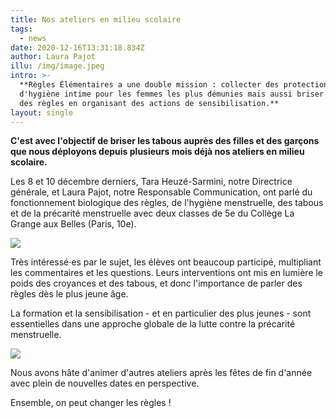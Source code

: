 ```yaml
---
title: Nos ateliers en milieu scolaire
tags:
  - news
date: 2020-12-16T13:31:18.834Z
author: Laura Pajot
illu: /img/image.jpeg
intro: >-
  **Règles Élémentaires a une double mission : collecter des protections
  d'hygiène intime pour les femmes les plus démunies mais aussi briser le tabou
  des règles en organisant des actions de sensibilisation.**
layout: single
---
```

**C'est avec l'objectif de briser les tabous auprès des filles et des garçons que nous déployons depuis plusieurs mois déjà nos ateliers en milieu scolaire.**

Les 8 et 10 décembre derniers, Tara Heuzé-Sarmini, notre Directrice générale, et Laura Pajot, notre Responsable Communication, ont parlé du fonctionnement biologique des règles, de l'hygiène menstruelle, des tabous et de la précarité menstruelle avec deux classes de 5e du Collège La Grange aux Belles (Paris, 10e). 

![](/img/image-3.jpeg)



Très intéressé·es par le sujet, les élèves ont beaucoup participé, multipliant les commentaires et les questions. Leurs interventions ont mis en lumière le poids des croyances et des tabous, et donc l'importance de parler des règles dès le plus jeune âge. 

La formation et la sensibilisation - et en particulier des plus jeunes - sont essentielles dans une approche globale de la lutte contre la précarité menstruelle. 

![](/img/image-2.jpeg)

Nous avons hâte d'animer d'autres ateliers après les fêtes de fin d'année avec plein de nouvelles dates en perspective.

Ensemble, on peut changer les règles !
